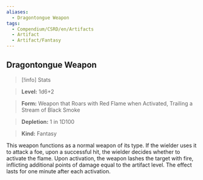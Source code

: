 ```yaml
---
aliases:
  - Dragontongue Weapon
tags:
  - Compendium/CSRD/en/Artifacts
  - Artifact
  - Artifact/Fantasy
---
```

  
    
## Dragontongue Weapon    
>[!info] Stats    
> **Level:** 1d6+2    
> **Form:** Weapon that Roars with Red Flame when Activated, Trailing a Stream of Black Smoke    
> **Depletion:** 1 in 1D100    
> **Kind:** Fantasy  
    
This weapon functions as a normal weapon of its type. If the wielder uses it to attack a foe, upon a successful hit, the wielder decides whether to activate the flame. Upon activation, the weapon lashes the target with fire, inflicting additional points of damage equal to the artifact level. The effect lasts for one minute after each activation.